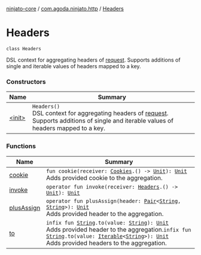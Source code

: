 [ninjato-core](../../index.md) / [com.agoda.ninjato.http](../index.md) / [Headers](./index.md)

# Headers

`class Headers`

DSL context for aggregating headers of [request](../-request/index.md).
Supports additions of single and iterable values of headers mapped to a key.

### Constructors

| Name | Summary |
|---|---|
| [&lt;init&gt;](-init-.md) | `Headers()`<br>DSL context for aggregating headers of [request](../-request/index.md). Supports additions of single and iterable values of headers mapped to a key. |

### Functions

| Name | Summary |
|---|---|
| [cookie](cookie.md) | `fun cookie(receiver: `[`Cookies`](../-cookies/index.md)`.() -> `[`Unit`](https://kotlinlang.org/api/latest/jvm/stdlib/kotlin/-unit/index.html)`): `[`Unit`](https://kotlinlang.org/api/latest/jvm/stdlib/kotlin/-unit/index.html)<br>Adds provided cookie to the aggregation. |
| [invoke](invoke.md) | `operator fun invoke(receiver: `[`Headers`](./index.md)`.() -> `[`Unit`](https://kotlinlang.org/api/latest/jvm/stdlib/kotlin/-unit/index.html)`): `[`Unit`](https://kotlinlang.org/api/latest/jvm/stdlib/kotlin/-unit/index.html) |
| [plusAssign](plus-assign.md) | `operator fun plusAssign(header: `[`Pair`](https://kotlinlang.org/api/latest/jvm/stdlib/kotlin/-pair/index.html)`<`[`String`](https://kotlinlang.org/api/latest/jvm/stdlib/kotlin/-string/index.html)`, `[`String`](https://kotlinlang.org/api/latest/jvm/stdlib/kotlin/-string/index.html)`>): `[`Unit`](https://kotlinlang.org/api/latest/jvm/stdlib/kotlin/-unit/index.html)<br>Adds provided header to the aggregation. |
| [to](to.md) | `infix fun `[`String`](https://kotlinlang.org/api/latest/jvm/stdlib/kotlin/-string/index.html)`.to(value: `[`String`](https://kotlinlang.org/api/latest/jvm/stdlib/kotlin/-string/index.html)`): `[`Unit`](https://kotlinlang.org/api/latest/jvm/stdlib/kotlin/-unit/index.html)<br>Adds provided header to the aggregation.`infix fun `[`String`](https://kotlinlang.org/api/latest/jvm/stdlib/kotlin/-string/index.html)`.to(value: `[`Iterable`](https://kotlinlang.org/api/latest/jvm/stdlib/kotlin.collections/-iterable/index.html)`<`[`String`](https://kotlinlang.org/api/latest/jvm/stdlib/kotlin/-string/index.html)`>): `[`Unit`](https://kotlinlang.org/api/latest/jvm/stdlib/kotlin/-unit/index.html)<br>Adds provided headers to the aggregation. |
